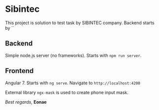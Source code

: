 # Sibintec

This project is solution to test task by SIBINTEC company.
Backend starts by ``

## Backend

Simple node.js server (no frameworks). Starts with `npm run server`.

## Frontend

Angular 7. Starts with `ng serve`. Navigate to `http://localhost:4200`

External library `ngx-mask` is used to create phone input mask.

*Best regards,*
__Eonae__